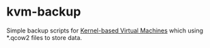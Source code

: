 # kvm-backup
Simple backup scripts for [Kernel-based Virtual Machines](https://en.wikipedia.org/wiki/Kernel-based_Virtual_Machine) which using *.qcow2 files to store data.  
